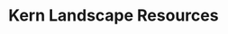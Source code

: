 ---
title: "Kern Landscape Resources"
url: /saint-paul/kern-landscape-resources/
shop: Garten-Center
---